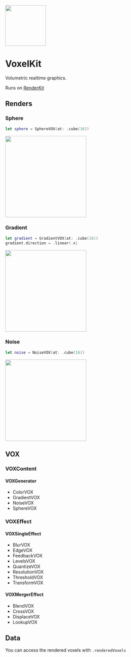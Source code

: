 <img src="https://github.com/hexagons/VoxelKit/blob/master/Assets/Logo/VoxelKit%20-%20Logo%20-%201024%20-%20BG.png?raw=true" width="128"/>

# VoxelKit

Volumetric realtime graphics.

Runs on [RenderKit](https://github.com/hexagons/RenderKit)


## Renders

### Sphere

~~~~swift
let sphere = SphereVOX(at: .cube(16))
~~~~

<img src="https://github.com/hexagons/VoxelKit/blob/master/Assets/Renders/voxelkit_render_sphere.jpg?raw=true" width="256"/>

### Gradient

~~~~swift
let gradient = GradientVOX(at: .cube(16))
gradient.direction = .linear(.x)
~~~~

<img src="https://github.com/hexagons/VoxelKit/blob/master/Assets/Renders/voxelkit_render_gradient.jpg?raw=true" width="256"/>

### Noise

~~~~swift
let noise = NoiseVOX(at: .cube(16))
~~~~

<img src="https://github.com/hexagons/VoxelKit/blob/master/Assets/Renders/voxelkit_render_noise.jpg?raw=true" width="256"/>


## VOX

### VOXContent

#### VOXGenerator

- ColorVOX
- GradientVOX
- NoiseVOX
- SphereVOX

### VOXEffect

#### VOXSingleEffect

- BlurVOX
- EdgeVOX
- FeedbackVOX
- LevelsVOX
- QuantizeVOX
- ResolutionVOX
- ThresholdVOX
- TransformVOX

#### VOXMergerEffect

- BlendVOX
- CrossVOX
- DisplaceVOX
- LookupVOX


## Data

You can access the rendered voxels with `.renderedVoxels`
